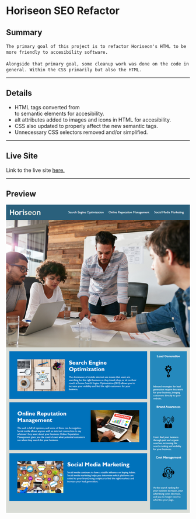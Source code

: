 # Horiseon SEO Refactor

## Summary
    
    The primary goal of this project is to refactor Horiseon's HTML to be more friendly to accesibility software.

    Alongside that primary goal, some cleanup work was done on the code in general. Within the CSS primarily but also the HTML.

------------

## Details

* HTML tags converted from <div> to semantic elements for accesibility.
* alt attributes added to images and icons in HTML for accesibility.
* CSS also updated to properly affect the new semantic tags.
* Unnecessary CSS selectors removed and/or simplified.

---

## Live Site

Link to the live site [here.](https://seanovery.github.io/HTML-CSS-and-Git-Code-Refactor/)

---

## Preview

![](./assets/images/horiseon-demo.png)
